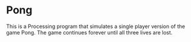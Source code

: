 # Pong
This is a Processing program that simulates a single player version of the game Pong. The game continues forever until all three lives are lost. 
